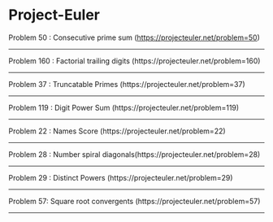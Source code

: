 # Project-Euler
Problem 50 : Consecutive prime sum (https://projecteuler.net/problem=50)<br>
<hr>
Problem 160 : Factorial trailing digits (https://projecteuler.net/problem=160)<br>
<hr>
Problem 37 : Truncatable Primes (https://projecteuler.net/problem=37)<br>
<hr>
Problem 119 : Digit Power Sum (https://projecteuler.net/problem=119)<br>
<hr>
Problem 22 : Names Score (https://projecteuler.net/problem=22)<br>
<hr>
Problem 28 : Number spiral diagonals(https://projecteuler.net/problem=28)<br>
<hr>
Problem 29 : Distinct Powers (https://projecteuler.net/problem=29)<br>
<hr>
Problem 57: Square root convergents (https://projecteuler.net/problem=57)<br>
<hr>
